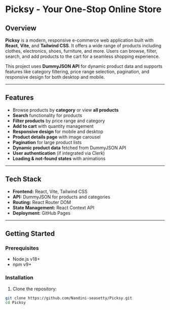 # Picksy - Your One-Stop Online Store

## Overview

**Picksy** is a modern, responsive e-commerce web application built with **React**, **Vite**, and **Tailwind CSS**. It offers a wide range of products including clothes, electronics, shoes, furniture, and more. Users can browse, filter, search, and add products to the cart for a seamless shopping experience.  

This project uses **DummyJSON API** for dynamic product data and supports features like category filtering, price range selection, pagination, and responsive design for both desktop and mobile.

---

## Features

- Browse products by **category** or view **all products**
- **Search** functionality for products
- **Filter products** by price range and category
- **Add to cart** with quantity management
- **Responsive design** for mobile and desktop
- **Product details page** with image carousel
- **Pagination** for large product lists
- **Dynamic product data** fetched from DummyJSON API
- **User authentication** (if integrated via Clerk)
- **Loading & not-found states** with animations

---

## Tech Stack

- **Frontend:** React, Vite, Tailwind CSS
- **API:** DummyJSON for products and categories
- **Routing:** React Router DOM
- **State Management:** React Context API
- **Deployment:** GitHub Pages 

---

## Getting Started

### Prerequisites

- Node.js v18+  
- npm v9+  

### Installation

1. Clone the repository:

```bash
git clone https://github.com/Nandini-seasetty/Picksy.git
cd Picksy
